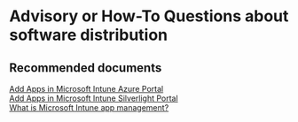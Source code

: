 <properties
	pageTitle="Advisory or How-To Questions about software distribution"
	description="Advisory or How-To Questions about software distribution"
	service="microsoft.intune"
	resource="intune"
	authors="mackie1604"
	displayOrder=""
	selfHelpType="generic"
	supportTopicIds="32435256"
	resourceTags=""
	productPesIds="15584"
	cloudEnvironments="public"
/>

# Advisory or How-To Questions about software distribution

## **Recommended documents**

[Add Apps in Microsoft Intune Azure Portal](https://docs.microsoft.com/intune/apps-add)<br>
[Add Apps in Microsoft Intune Silverlight Portal](https://docs.microsoft.com/intune/deploy-use/add-apps)<br>
[What is Microsoft Intune app management?](https://docs.microsoft.com/intune/app-management)<br>





